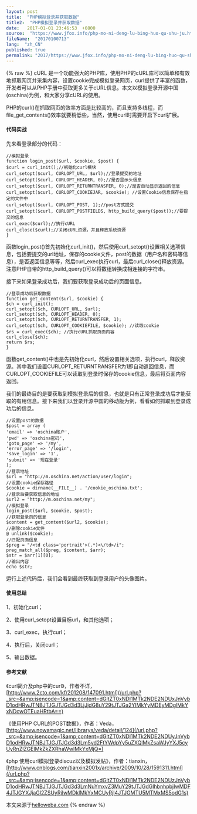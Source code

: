 ```yaml
---
layout: post
title:  "PHP模拟登录并获取数据"
title2:  "PHP模拟登录并获取数据"
date:   2017-01-01 23:46:53  +0800
source:  "https://www.jfox.info/php-mo-ni-deng-lu-bing-huo-qu-shu-ju.html"
fileName:  "20170100713"
lang:  "zh_CN"
published: true
permalink: "2017/https://www.jfox.info/php-mo-ni-deng-lu-bing-huo-qu-shu-ju.html"
---
```

{% raw %}
cURL 是一个功能强大的PHP库，使用PHP的cURL库可以简单和有效地抓取网页并采集内容，设置cookie完成模拟登录网页，curl提供了丰富的函数，开发者可以从PHP手册中获取更多关于cURL信息。本文以模拟登录开源中国(oschina)为例，和大家分享cURL的使用。

PHP的curl()在抓取网页的效率方面是比较高的，而且支持多线程，而file_get_contents()效率就要稍低些，当然，使用curl时需要开启下curl扩展。

#### 代码实战

先来看登录部分的代码：

     
    //模拟登录 
    function login_post($url, $cookie, $post) { 
    $curl = curl_init();//初始化curl模块 
    curl_setopt($curl, CURLOPT_URL, $url);//登录提交的地址 
    curl_setopt($curl, CURLOPT_HEADER, 0);//是否显示头信息 
    curl_setopt($curl, CURLOPT_RETURNTRANSFER, 0);//是否自动显示返回的信息 
    curl_setopt($curl, CURLOPT_COOKIEJAR, $cookie); //设置Cookie信息保存在指定的文件中 
    curl_setopt($curl, CURLOPT_POST, 1);//post方式提交 
    curl_setopt($curl, CURLOPT_POSTFIELDS, http_build_query($post));//要提交的信息 
    curl_exec($curl);//执行cURL 
    curl_close($curl);//关闭cURL资源，并且释放系统资源 
    } 
    

函数login_post()首先初始化curl_init()，然后使用curl_setopt()设置相关选项信息，包括要提交的url地址，保存的cookie文件，post的数据（用户名和密码等信息），是否返回信息等等，然后curl_exec执行curl，最后curl_close()释放资源。注意PHP自带的http_build_query()可以将数组转换成相连接的字符串。

接下来如果登录成功后，我们要获取登录成功后的页面信息。

     
    //登录成功后获取数据 
    function get_content($url, $cookie) { 
    $ch = curl_init(); 
    curl_setopt($ch, CURLOPT_URL, $url); 
    curl_setopt($ch, CURLOPT_HEADER, 0); 
    curl_setopt($ch, CURLOPT_RETURNTRANSFER, 1); 
    curl_setopt($ch, CURLOPT_COOKIEFILE, $cookie); //读取cookie 
    $rs = curl_exec($ch); //执行cURL抓取页面内容 
    curl_close($ch); 
    return $rs; 
    } 
    

函数get_content()中也是先初始化curl，然后设置相关选项，执行curl，释放资源。其中我们设置CURLOPT_RETURNTRANSFER为1即自动返回信息，而CURLOPT_COOKIEFILE可以读取到登录时保存的cookie信息，最后将页面内容返回。

我们的最终目的是要获取到模拟登录后的信息，也就是只有正常登录成功后才能获取的有用信息。接下来我们以登录开源中国的移动版为例，看看如何抓取到登录成功后的信息。

     
    //设置post的数据 
    $post = array ( 
    'email' => 'oschina账户', 
    'pwd' => 'oschina密码', 
    'goto_page' => '/my', 
    'error_page' => '/login', 
    'save_login' => '1', 
    'submit' => '现在登录' 
    ); 
    //登录地址 
    $url = "http://m.oschina.net/action/user/login"; 
    //设置cookie保存路径 
    $cookie = dirname(__FILE__) . '/cookie_oschina.txt'; 
    //登录后要获取信息的地址 
    $url2 = "http://m.oschina.net/my"; 
    //模拟登录 
    login_post($url, $cookie, $post); 
    //获取登录页的信息 
    $content = get_content($url2, $cookie); 
    //删除cookie文件 
    @ unlink($cookie); 
    //匹配页面信息 
    $preg = "/<td class='portrait'>(.*)<\/td>/i"; 
    preg_match_all($preg, $content, $arr); 
    $str = $arr[1][0]; 
    //输出内容 
    echo $str; 
    

运行上述代码后，我们会看到最终获取到登录用户的头像图片。

#### 使用总结

1、初始化curl；

2、使用curl_setopt设置目标url，和其他选项；

3、curl_exec，执行curl；

4、执行后，关闭curl；

5、输出数据。

#### 参考文献

《curl简介及php中的curl》，作者不详，[http://www.2cto.com/kf/201208/147091.html](/url.php?_src=&amp;isencode=1&amp;content=dGltZT0xNDI1MTk2NDE2NDUxJnVybD1odHRwJTNBJTJGJTJGd3d3LjJjdG8uY29tJTJGa2YlMkYyMDEyMDglMkYxNDcwOTEuaHRtbA==)

《使用PHP CURL的POST数据》，作者：Veda，[http://www.nowamagic.net/librarys/veda/detail/124](/url.php?_src=&amp;isencode=1&amp;content=dGltZT0xNDI1MTk2NDE2NDUyJnVybD1odHRwJTNBJTJGJTJGd3d3Lm5vd2FtYWdpYy5uZXQlMkZsaWJyYXJ5cyUyRnZlZGElMkZkZXRhaWwlMkYxMjQ=)

《php 使用curl模拟登录discuz以及模拟发帖》，作者：tianxin，[http://www.cnblogs.com/tianxin2001x/archive/2009/10/28/1591311.html](/url.php?_src=&amp;isencode=1&amp;content=dGltZT0xNDI1MTk2NDE2NDUzJnVybD1odHRwJTNBJTJGJTJGd3d3LmNuYmxvZ3MuY29tJTJGdGlhbnhpbjIwMDF4JTJGYXJjaGl2ZSUyRjIwMDklMkYxMCUyRjI4JTJGMTU5MTMxMS5odG1s)

本文来源于[helloweba.com](/url.php?_src=&amp;isencode=1&amp;content=dGltZT0xNDI1MTk2NDE2NDUzJnVybD1odHRwJTNBJTJGJTJGd3d3LmhlbGxvd2ViYS5jb20lMkY=)
{% endraw %}
